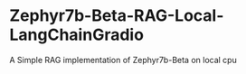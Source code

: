 # Zephyr7b-Beta-RAG-Local-LangChainGradio
A Simple RAG implementation of Zephyr7b-Beta on local cpu
